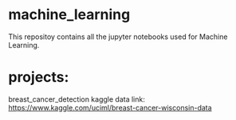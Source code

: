 # machine_learning
This repositoy contains all the jupyter notebooks used for Machine Learning.





# projects:
breast_cancer_detection
kaggle data link: https://www.kaggle.com/uciml/breast-cancer-wisconsin-data
